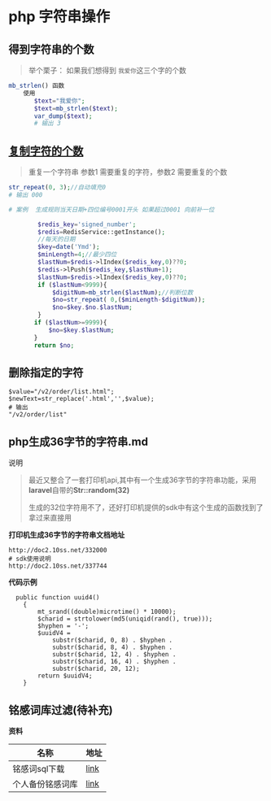 # php 字符串操作

 

## 得到字符串的个数

> 举个栗子： 如果我们想得到 `我爱你`这三个字的个数

```php
mb_strlen() 函数
    使用
       $text="我爱你";
       $text=mb_strlen($text);
       var_dump($text);
       # 输出 3
```

## [复制字符的个数](http://c.biancheng.net/view/6146.html)

> 重复一个字符串 参数1 需要重复的字符，参数2 需要重复的个数

```php
str_repeat(0, 3);//自动填充0
# 输出 000

# 案例  生成规则当天日期+四位编号0001开头 如果超过0001 向前补一位

        $redis_key='signed_number';
        $redis=RedisService::getInstance();
        //每天的日期
        $key=date('Ymd');
        $minLength=4;//最少四位
        $lastNum=$redis->lIndex($redis_key,0)??0;
        $redis->lPush($redis_key,$lastNum+1);
        $lastNum=$redis->lIndex($redis_key,0)??0;
        if ($lastNum<9999){
            $digitNum=mb_strlen($lastNum);//判断位数
            $no=str_repeat( 0,($minLength-$digitNum));
            $no=$key.$no.$lastNum;
        }
       if ($lastNum>=9999){
           $no=$key.$lastNum;
       }
       return $no;
```

## 删除指定的字符

```shell
$value="/v2/order/list.html";
$newText=str_replace('.html','',$value);
# 输出
"/v2/order/list"
```

## php生成36字节的字符串.md

说明

> 最近又整合了一套打印机api,其中有一个生成36字节的字符串功能，采用**laravel**自带的**Str::random(32)**
>
> 生成的32位字符用不了，还好打印机提供的sdk中有这个生成的函数找到了拿过来直接用

**打印机生成36字节的字符串文档地址**

```shell
http://doc2.10ss.net/332000
# sdk使用说明
http://doc2.10ss.net/337744
```



**代码示例**

```shell
  public function uuid4()
    {
        mt_srand((double)microtime() * 10000);
        $charid = strtolower(md5(uniqid(rand(), true)));
        $hyphen = '-';
        $uuidV4 =
            substr($charid, 0, 8) . $hyphen .
            substr($charid, 8, 4) . $hyphen .
            substr($charid, 12, 4) . $hyphen .
            substr($charid, 16, 4) . $hyphen .
            substr($charid, 20, 12);
        return $uuidV4;
    }
```

## 铭感词库过滤(待补充)

**资料**

| 名称             | 地址                                                         |
| ---------------- | ------------------------------------------------------------ |
| 铭感词sql下载    | [link](https://download.csdn.net/download/Helenzhn/85235189?spm=1003.2122.3001.6634.1) |
| 个人备份铭感词库 | [link](https://yaoliuyang.lanzoul.com/izMre182vl6f)          |





























